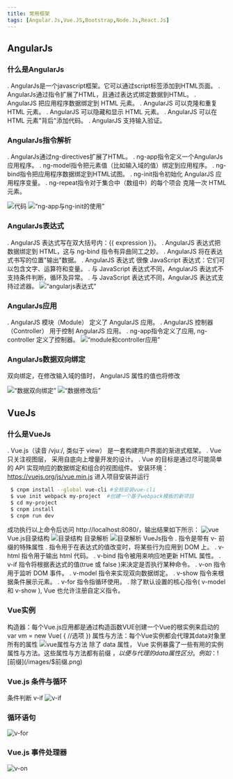```yaml
---
title: 常用框架
tags: [Angular.Js,Vue.JS,Bootstrap,Node.Js,React.Js]
---
```



## AngularJs
### 什么是AngularJs
 . AngularJs是一个javascript框架。它可以通过script标签添加到HTML页面。
 . AngularJs通过指令扩展了HTML，且通过表达式绑定数据到HTML。
 . AngularJS 把应用程序数据绑定到 HTML 元素。
 . AngularJS 可以克隆和重复 HTML 元素。
 . AngularJS 可以隐藏和显示 HTML 元素。
 . AngularJS 可以在 HTML 元素"背后"添加代码。
 . AngularJS 支持输入验证。

### AngularJs指令解析

 . AngularJs通过ng-directives扩展了HTML。
 . ng-app指令定义一个AngularJs应用程序。
 . ng-model指令把元素值（比如输入域的值）绑定到应用程序。
 . ng-bind指令把应用程序数据绑定到HTML试图。
 . ng-init指令初始化 AngularJS 应用程序变量。
 . ng-repeat指令对于集合中（数组中）的每个项会 克隆一次 HTML 元素。

![代码](/images/angular.png)
![“ng-app与ng-init的使用”](/images/init.png)

### AngularJs表达式
 . AngularJS 表达式写在双大括号内：{{ expression }}。
 . AngularJS 表达式把数据绑定到 HTML，这与 ng-bind 指令有异曲同工之妙。
 . AngularJS 将在表达式书写的位置"输出"数据。
 . AngularJS 表达式 很像 JavaScript 表达式：它们可以包含文字、运算符和变量。
 . 与 JavaScript 表达式不同，AngularJS 表达式不支持条件判断，循环及异常。
 . 与 JavaScript 表达式不同，AngularJS 表达式支持过滤器。
![“angularjs表达式”](/images/angularjs表达式.png)

### AngularJs应用
 . AngularJS 模块（Module） 定义了 AngularJS 应用。
 . AngularJS 控制器（Controller） 用于控制 AngularJS 应用。
 . ng-app指令定义了应用, ng-controller 定义了控制器。
![“module和controller应用”](/images/mc.png)
### AngularJs数据双向绑定
 双向绑定，在修改输入域的值时， AngularJS 属性的值也将修改

![“数据双向绑定”](/images/数据双向绑定.png)
![“数据修改后”](/images/数据修改后.png)

## VueJs

### 什么是VueJs
 . Vue.js（读音 /vjuː/, 类似于 view） 是一套构建用户界面的渐进式框架。
 . Vue 只关注视图层， 采用自底向上增量开发的设计。
 . Vue 的目标是通过尽可能简单的 API 实现响应的数据绑定和组合的视图组件。
安装环境：https://vuejs.org/js/vue.min.js
进入项目安装并运行
``` bash
 $ cnpm install --global vue-cli #全局安装vue-cli
 $ vue init webpack my-project  #创建一个基于webpack模板的新项目
 $ cd my-project
 $ cnpm install
 $ cnpm run dev
```
 成功执行以上命令后访问 http://localhost:8080/，输出结果如下所示：
![vue](/images/vue.png)
Vue.js目录结构
![目录结构](/images/目录.png)
目录解析
![目录解析](/images/目录解析.png)
 VueJs指令
 . 指令是带有 v- 前缀的特殊属性
 . 指令用于在表达式的值改变时，将某些行为应用到 DOM 上。
 . v-html 指令用于输出 html 代码。
 . v-bind 指令被用来响应地更新 HTML 属性。
 . v-if 指令将根据表达式的值(true 或 false )来决定是否执行某种命令。
 . v-on 指令用于监听 DOM 事件。
 . v-model 指令来实现双向数据绑定。
 . v-show 指令来根据条件展示元素。
 . v-for 指令指循环使用。
 . 除了默认设置的核心指令( v-model 和 v-show ), Vue 也允许注册自定义指令。
### Vue实例
构造器：每个Vue.js应用都是通过构造函数VUE创建一个Vue的根实例来启动的
 var vm = new Vue(
  {
  //选项
  })
属性与方法：每个Vue实例都会代理其data对象里所有的属性
 ![vue属性与方法](/images/vue属性与方法.png)
除了 data 属性， Vue 实例暴露了一些有用的实例属性与方法。这些属性与方法都有前缀 $，以便与代理的 data 属性区分。例如：
 ![$前缀](/images/$前缀.png)
### Vue.js 条件与循环
条件判断 v-if
![v-if](/images/v-if.png)
### 循环语句
![v-for](/images/v-for.png)
### Vue.js 事件处理器
![v-on](/images/v-on.png)
